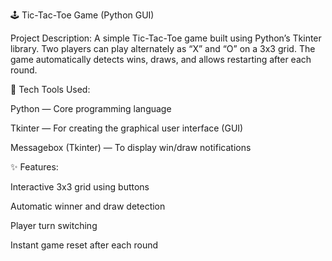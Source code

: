 🕹️ Tic-Tac-Toe Game (Python GUI)

Project Description:
A simple Tic-Tac-Toe game built using Python’s Tkinter library. Two players can play alternately as “X” and “O” on a 3x3 grid. The game automatically detects wins, draws, and allows restarting after each round.

🧰 Tech Tools Used:

Python — Core programming language

Tkinter — For creating the graphical user interface (GUI)

Messagebox (Tkinter) — To display win/draw notifications

✨ Features:

Interactive 3x3 grid using buttons

Automatic winner and draw detection

Player turn switching

Instant game reset after each round
